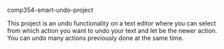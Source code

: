 comp354-smart-undo-project

This project is an undo functionality on a text editor where you can select from which action you want to undo your text and let be the newer action. You can undo many actions previously done at the same time.
